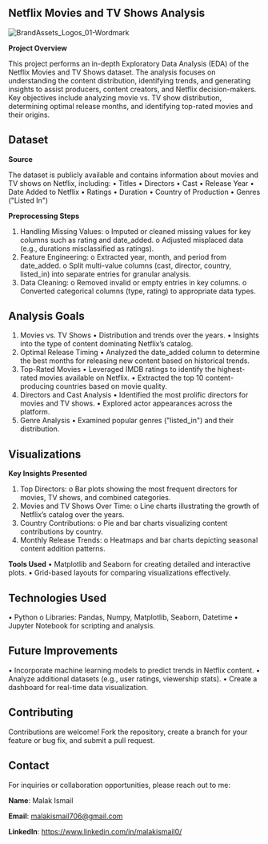 ## Netflix Movies and TV Shows Analysis

![BrandAssets_Logos_01-Wordmark](https://github.com/user-attachments/assets/ba39ef02-e481-491f-b4e9-740ab321ef99)

**Project Overview**

This project performs an in-depth Exploratory Data Analysis (EDA) of the Netflix Movies and TV Shows dataset. The analysis focuses on understanding the content distribution, identifying trends, and generating insights to assist producers, content creators, and Netflix decision-makers. Key objectives include analyzing movie vs. TV show distribution, determining optimal release months, and identifying top-rated movies and their origins.

## Dataset

**Source**

The dataset is publicly available and contains information about movies and TV shows on Netflix, including:
•	Titles
•	Directors
•	Cast
•	Release Year
•	Date Added to Netflix
•	Ratings
•	Duration
•	Country of Production
•	Genres ("Listed In")

**Preprocessing Steps**
1.	Handling Missing Values:
o	Imputed or cleaned missing values for key columns such as rating and date_added.
o	Adjusted misplaced data (e.g., durations misclassified as ratings).
2.	Feature Engineering:
o	Extracted year, month, and period from date_added.
o	Split multi-value columns (cast, director, country, listed_in) into separate entries for granular analysis.
3.	Data Cleaning:
o	Removed invalid or empty entries in key columns.
o	Converted categorical columns (type, rating) to appropriate data types.

## Analysis Goals
1. Movies vs. TV Shows
•	Distribution and trends over the years.
•	Insights into the type of content dominating Netflix’s catalog.
2. Optimal Release Timing
•	Analyzed the date_added column to determine the best months for releasing new content based on historical trends.
3. Top-Rated Movies
•	Leveraged IMDB ratings to identify the highest-rated movies available on Netflix.
•	Extracted the top 10 content-producing countries based on movie quality.
4. Directors and Cast Analysis
•	Identified the most prolific directors for movies and TV shows.
•	Explored actor appearances across the platform.
5. Genre Analysis
•	Examined popular genres ("listed_in") and their distribution.

## Visualizations

**Key Insights Presented**
1.	Top Directors:
o	Bar plots showing the most frequent directors for movies, TV shows, and combined categories.
2.	Movies and TV Shows Over Time:
o	Line charts illustrating the growth of Netflix’s catalog over the years.
3.	Country Contributions:
o	Pie and bar charts visualizing content contributions by country.
4.	Monthly Release Trends:
o	Heatmaps and bar charts depicting seasonal content addition patterns.

**Tools Used**
•	Matplotlib and Seaborn for creating detailed and interactive plots.
•	Grid-based layouts for comparing visualizations effectively.

## Technologies Used
•	Python
o	Libraries: Pandas, Numpy, Matplotlib, Seaborn, Datetime
•	Jupyter Notebook for scripting and analysis.

## Future Improvements
•	Incorporate machine learning models to predict trends in Netflix content.
•	Analyze additional datasets (e.g., user ratings, viewership stats).
•	Create a dashboard for real-time data visualization.

## Contributing
Contributions are welcome! Fork the repository, create a branch for your feature or bug fix, and submit a pull request.

## Contact
For inquiries or collaboration opportunities, please reach out to me:

**Name**: Malak Ismail  

**Email**: malakismail706@gmail.com 

**LinkedIn**: https://www.linkedin.com/in/malakismail0/

